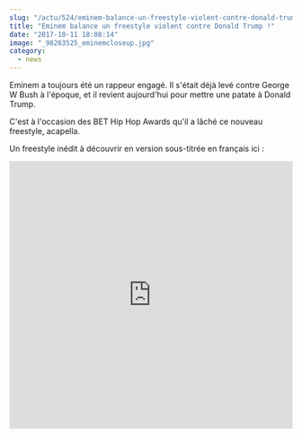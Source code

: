 ```yaml
--- 
slug: "/actu/524/eminem-balance-un-freestyle-violent-contre-donald-trump"
title: "Eminem balance un freestyle violent contre Donald Trump !"
date: "2017-10-11 18:08:14"
image: "_98263525_eminemcloseup.jpg"
category:
  - news
---
```

<p>Eminem a toujours été un rappeur engagé. Il s'était déjà levé contre George W Bush à l'époque, et il revient aujourd'hui pour mettre une patate à Donald Trump.</p>

<p>C'est à l'occasion des BET Hip Hop Awards qu'il a lâché ce nouveau freestyle, acapella. </p>

<p>Un freestyle inédit à découvrir en version sous-titrée en français ici :</p>

<iframe src="https://www.facebook.com/plugins/video.php?href=https%3A%2F%2Fwww.facebook.com%2Fadramatichiphop%2Fvideos%2F1967699650169039%2F&show_text=0&width=476" width="100%" height="476" style="border:none;overflow:hidden" scrolling="no" frameborder="0" allowTransparency="true" allowFullScreen="true"></iframe>
